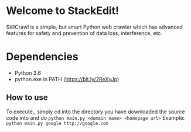 # Welcome to StackEdit!

StillCrawl is a simple, but smart Python web crawler which has advanced features for safety and prevention of data loss, interference, etc.


# Dependencies

 - Python 3.6
 - python.exe in PATH (https://bit.ly/2ReXyJp)

## How to use

To execute,, simply cd into the directory you have downloaded the source code into and do `python main.py <domain name> <homepage url>`
Example: `python main.py google http://google.com`

